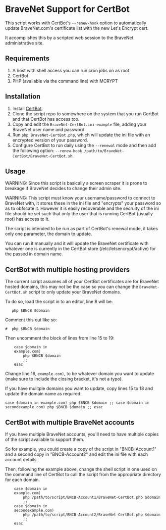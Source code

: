 # BraveNet Support for CertBot

This script works with CertBot's `--renew-hook` option to automatically update BraveNet.com's certificate list with the new Let's Encrypt cert.

It accomplishes this by a scripted web session to the BraveNet administrative site.

## Requirements

1. A host with shell access you can run cron jobs on as root
2. CertBot
3. PHP (available via the command line) with MCRYPT

## Installation

1. Install [CertBot](https://certbot.eff.org/).
2. Clone the script repo to somewhere on the system that you run CertBot and that CertBot has access too.
3. Copy and edit the `BraveNet-CertBot.ini-example` file, adding your BraveNet user name and password.
4. Run `php BraveNet-CertBot.php`, which will update the ini file with an encrypted version of your password.
5. Configure CertBot to run daily using the `--renewal` mode and then add the following option: `--renew-hook /path/to/BraveNet-CertBot/BraveNet-CertBot.sh`.

## Usage

WARNING: Since this script is basically a screen scraper it is prone to breakage if BraveNet decides to change their admin site.  

WARNING: This script must know your username/password to connect to BraveNet with, it stores these in the ini file and "encrypts" your password so as to obfscate it.  However it is easily recoverable and the secruity of the ini file should be set such that only the user that is running CertBot (usually root) has access to it.

The script is intended to be run as part of CertBot's renewal mode, it takes only one parameter, the domain to update.

You can run it manually and it will update the BraveNet certificate with whatever one is currently in the CertBot store (/etc/letsencrypt/active) for the passed in domain name.

## CertBot with multiple hosting providers

The current script assumes all of your CertBot certificates are for BraveNet hosted domains, this may not be the case so you can change the `BraveNet-CertBot.sh` script to only update your BraveNet domains.

To do so, load the script in to an editor, line 8 will be:

`	php $BNCB $domain`

Comment this out like so:

`#	php $BNCB $domain`

Then uncomment the block of lines from line 15 to 19:

```
	case $domain in
	example.com)
		php $BNCB $domain
		;;
	esac
```

Change line 16, `example.com)`, to be whatever domain you want to update (make sure to include the closing bracket, it's not a typo).

If you have mulitple domains you want to update, copy lines 15 to 18 and update the domain name as required:

`
	case $domain in
	example.com)
		php $BNCB $domain
		;;
	case $domain in
	secondexample.com)
		php $BNCB $domain
		;;
	esac
`
## CertBot with multiple BraveNet accounts

If you have multiple BraveNet accounts, you'll need to have multiple copies of the script available to support them.

So for example, you could create a copy of the script in "BNCB-Account1" and a second copy in "BNCB-Account2" and edit the ini file with each account details.

Then, following the example above, change the shell script in one used on the command line of CertBot to call the script from the appropriate directory for each domain.

```
	case $domain in
	example.com)
		php /path/to/script/BNCB-Account1/BraveNet-CertBot.php $domain
		;;
	case $domain in
	secondexample.com)
		php /path/to/script/BNCB-Account2/BraveNet-CertBot.php $domain
		;;
	esac
```
